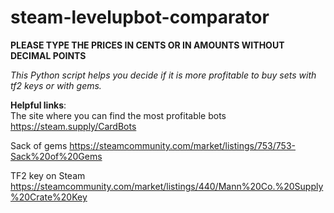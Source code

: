 # steam-levelupbot-comparator

**PLEASE TYPE THE PRICES IN CENTS OR IN AMOUNTS WITHOUT DECIMAL POINTS**

_This Python script helps you decide if it is more profitable to buy sets with tf2 keys or with gems._


**Helpful links**:  
The site where you can find the most profitable bots https://steam.supply/CardBots

Sack of gems https://steamcommunity.com/market/listings/753/753-Sack%20of%20Gems

TF2 key on Steam https://steamcommunity.com/market/listings/440/Mann%20Co.%20Supply%20Crate%20Key
